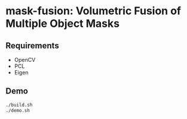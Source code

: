 # mask-fusion: Volumetric Fusion of Multiple Object Masks


## Requirements

- OpenCV
- PCL
- Eigen


## Demo

```bash
./build.sh
./demo.sh
```
